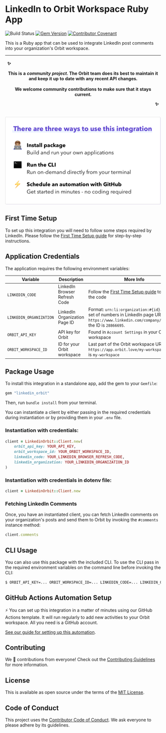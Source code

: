 # LinkedIn to Orbit Workspace Ruby App

![Build Status](https://github.com/orbit-love/community-ruby-linkedin-orbit/workflows/CI/badge.svg)
[![Gem Version](https://badge.fury.io/rb/linkedin_orbit.svg)](https://badge.fury.io/rb/dev_orbit)
[![Contributor Covenant](https://img.shields.io/badge/Contributor%20Covenant-2.0-4baaaa.svg)](code_of_conduct.md)

This is a Ruby app that can be used to integrate LinkedIn post comments into your organization's Orbit workspace.

|<p align="left">:sparkles:</p> This is a *community project*. The Orbit team does its best to maintain it and keep it up to date with any recent API changes.<br/><br/>We welcome community contributions to make sure that it stays current. <p align="right">:sparkles:</p>|
|-----------------------------------------|

![There are three ways to use this integration. Install package - build and run your own applications. Run the CLI - run on-demand directly from your terminal. Schedule an automation with GitHub - get started in minutes - no coding required](readme_images/ways-to-use.png)
## First Time Setup

To set up this integration you will need to follow some steps required by LinkedIn. Please follow the [First Time Setup guide](docs/FIRST_TIME_INSTRUCTIONS.md) for step-by-step instructions.

## Application Credentials

The application requires the following environment variables:

| Variable | Description | More Info
|---|---|--|
| `LINKEDIN_CODE` | LinkedIn Browser Refresh Code | Follow the [First Time Setup guide](docs/FIRST_TIME_INSTRUCTIONS.md) to obtain the code
| `LINKEDIN_ORGANIZATION` | LinkedIn Organization Page ID | Format: `urn:li:organization:#{id}`. ID is the set of numbers in LinkedIn page URL, i.e. `https://www.linkedin.com/company/28866695`, the ID is `28866695`.
| `ORBIT_API_KEY` | API key for Orbit | Found in `Account Settings` in your Orbit workspace
| `ORBIT_WORKSPACE_ID` | ID for your Orbit workspace | Last part of the Orbit workspace URL, i.e. `https://app.orbit.love/my-workspace`, the ID is `my-workspace`

## Package Usage

To install this integration in a standalone app, add the gem to your `Gemfile`:

```ruby
gem "linkedin_orbit"
```

Then, run `bundle install` from your terminal.

You can instantiate a client by either passing in the required credentials during instantiation or by providing them in your `.env` file.

### Instantiation with credentials:

```ruby
client = LinkedinOrbit::Client.new(
    orbit_api_key: YOUR_API_KEY,
    orbit_workspace_id: YOUR_ORBIT_WORKSPACE_ID,
    linkedin_code: YOUR_LINKEDIN_BROWSER_REFRESH_CODE,
    linkedin_organization: YOUR_LINKEDIN_ORGANIZATION_ID
)
```

### Instantiation with credentials in dotenv file:

```ruby
client = LinkedinOrbit::Client.new
```

### Fetching LinkedIn Comments

Once, you have an instantiated client, you can fetch LinkedIn comments on your organization's posts and send them to Orbit by invoking the `#comments` instance method:

```ruby
client.comments
```
## CLI Usage

You can also use this package with the included CLI. To use the CLI pass in the required environment variables on the command line before invoking the CLI:

```bash
$ ORBIT_API_KEY=... ORBIT_WORKSPACE_ID=... LINKEDIN_CODE=... LINKEDIN_ORGANIZATION=... bundle exec linkedin_orbit --check_comments
```
## GitHub Actions Automation Setup

⚡ You can set up this integration in a matter of minutes using our GitHub Actions template. It will run regularly to add new activities to your Orbit workspace. All you need is a GitHub account.

[See our guide for setting up this automation](https://github.com/orbit-love/github-actions-templates/blob/main/LinkedIn/README.md).
## Contributing

We 💜 contributions from everyone! Check out the [Contributing Guidelines](.github/CONTRIBUTING.md) for more information.

## License

This is available as open source under the terms of the [MIT License](LICENSE).

## Code of Conduct

This project uses the [Contributor Code of Conduct](.github/CODE_OF_CONDUCT.md). We ask everyone to please adhere by its guidelines.
